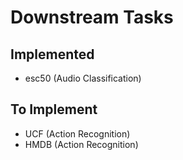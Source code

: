 # Downstream Tasks

## Implemented
- esc50 (Audio Classification)

## To Implement
- UCF (Action Recognition)
- HMDB (Action Recognition)
